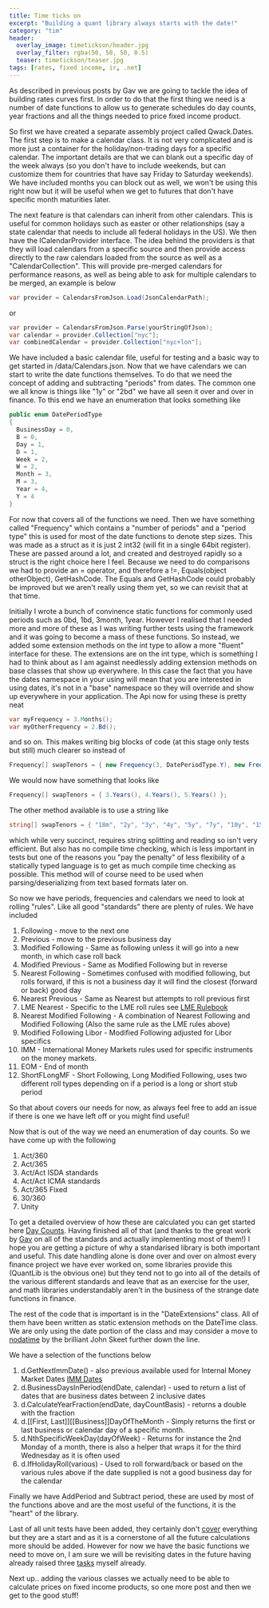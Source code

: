 ```yaml
---
title: Time ticks on
excerpt: "Building a quant library always starts with the date!"
category: "tim"
header:
  overlay_image: timetickson/header.jpg
  overlay_filter: rgba(50, 50, 50, 0.5)
  teaser: timetickson/teaser.jpg
tags: [rates, fixed income, ir, .net]
---
```


As described in previous posts by Gav we are going to tackle the idea of building rates curves first.
In order to do that the first thing we need is a number of date functions to allow us to generate
schedules do day counts, year fractions and all the things needed to price fixed income product.

So first we have created a separate assembly project called Qwack.Dates. The first step is to make a calendar
class. It is not very complicated and is more just a container for the holiday/non-trading days for a specific
calendar. The important details are that we can blank out a specific day of the week always (so you don't have to 
include weekends, but can customize them for countries that have say Friday to Saturday weekends). We have included
months you can block out as well, we won't be using this right now but it will be useful when we get to futures that
don't have specific month maturities later.

The next feature is that calendars can inherit from other calendars. This is useful for common holidays such as easter
or other relationships (say a state calendar that needs to include all federal holidays in the US). We then have the 
ICalendarProvider interface. The idea behind the providers is that they will load calendars from a specific source and then
provide access directly to the raw calendars loaded from the source as well as a "CalendarCollection". This will provide pre-merged
calendars for performance reasons, as well as being able to ask for multiple calendars to be merged, an example is below

``` csharp
var provider = CalendarsFromJson.Load(JsonCalendarPath);
```
or

``` csharp
var provider = CalendarsFromJson.Parse(yourStringOfJson);
var calendar = provider.Collection["nyc"];
var combinedCalendar = provider.Collection["nyc+lon"];
```

We have included a basic calendar file, useful for testing and a basic way to get started in /data/Calendars.json.
Now that we have calendars we can start to write the date functions themselves. To do that we need the concept of adding and 
subtracting "periods" from dates. The common one we all know is things like "1y" or "2bd" we have all seen it over and over in finance.
To this end we have an enumeration that looks something like

``` csharp
public enum DatePeriodType
{
  BusinessDay = 0,
  B = 0,
  Day = 1,
  D = 1,
  Week = 2,
  W = 2,
  Month = 3,
  M = 3,
  Year = 4,
  Y = 4
}
```

For now that covers all of the functions we need. Then we have something called "Frequency" which contains a "number of periods" and a "period type"
this is used for most of the date functions to denote step sizes. This was made as a struct as it is just 2 int32 (will fit in a single 64bit register).
These are passed around a lot, and created and destroyed rapidly so a struct is the right choice here I feel. Because we need to do comparisons we had to
provide an = operator, and therefore a !=, Equals(object otherObject), GetHashCode. The Equals and GetHashCode could probably be improved but we aren't really
using them yet, so we can revisit that at that time.

Initially I wrote a bunch of convinence static functions for commonly used periods such as 0bd, 1bd, 3month, 1year. However I realised that I needed
more and more of these as I was writing further tests using the framework and it was going to become a mass of these functions. So instead, we added
some extension methods on the int type to allow a more "fluent" interface for these. The extensions are on the int type, which is something I had to think
about as I am against needlessly adding extension methods on base classes that show up everywhere. In this case the fact that you have the dates namespace
in your using will mean that you are interested in using dates, it's not in a "base" namespace so they will override and show up everywhere in your application.
The Api now for using these is pretty neat

``` csharp
var myFrequency = 3.Months();
var myOtherFrequency = 2.Bd();
```

and so on. This makes writing big blocks of code (at this stage only tests but still) much clearer so instead of

``` csharp
Frequency[] swapTenors = { new Frequency(3, DatePeriodType.Y), new Frequency(4, DatePeriodType.Y), new Frequency(5, DatePeriodType.Y) };
```
We would now have something that looks like

``` csharp
Frequency[] swapTenors = { 3.Years(), 4.Years(), 5.Years() };  
```

The other method available is to use a string like

``` csharp
string[] swapTenors = { "18m", "2y", "3y", "4y", "5y", "7y", "10y", "15y", "20y" };
```
which while very succinct, requires string splitting and reading so isn't very efficient. But also has no compile time checking, which is less important 
in tests but one of the reasons you "pay the penalty" of less flexibility of a statically typed language is to get as much compile time checking as possible.
This method will of course need to be used when parsing/deserializing from text based formats later on.

So now we have periods, frequencies and calendars we need to look at rolling "rules". Like all good "standards" there are plenty of rules. We have included

1. Following - move to the next one
2. Previous - move to the previous business day
3. Modified Following - Same as following unless it will go into a new month, in which case roll back
4. Modified Previous - Same as Modified Following but in reverse
5. Nearest Following - Sometimes confused with modified following, but rolls forward, if this is not a business day it will find the closest (forward or back) good day
6. Nearest Previous - Same as Nearest but attempts to roll previous first
7. LME Nearest - Specific to the LME roll rules see [LME Rulebook](https://www.lme.com/~/media/Files/Regulation/Rulebook/Part%204%20-%20Contract%20regulations.pdf)
8. Nearest Modified Following - A combination of Nearest Following and Modified Following (Also the same rule as the LME rules above)
9. Modified Following Libor - Modified Following adjusted for Libor specifics
10. IMM - International Money Markets rules used for specific instruments on the money markets.
11. EOM - End of month
12. ShortFLongMF - Short Following, Long Modified Following, uses two different roll types depending on if a period is a long or short stub period

So that about covers our needs for now, as always feel free to add an issue if there is one we have left off or you might find useful!

Now that is out of the way we need an enumeration of day counts. So we have come up with the following

1. Act/360
2. Act/365
3. Act/Act ISDA standards
4. Act/Act ICMA standards
5. Act/365 Fixed
6. 30/360 
7. Unity

To get a detailed overview of how these are calculated you can get started here [Day Counts](https://wiki.treasurers.org/wiki/Day_count_conventions). 
Having finished all of that (and thanks to the great work by [Gav](https://cetus.io/gav/) on all of the standards and actually implementing most of them!)
I hope you are getting a picture of why a standarised library is both important and useful. This date handling alone is done over and over on almost every
finance project we have ever worked on, some libraries provide this (QuantLib is the obvious one) but they tend not to go into all of the details of the 
various different standards and leave that as an exercise for the user, and math libraries understandably aren't in the business of the strange date functions
in finance.

The rest of the code that is important is in the "DateExtensions" class. All of them have been written as static extension methods on the DateTime class.
We are only using the date portion of the class and may consider a move to [nodatime](http://nodatime.org/) by the brilliant John Skeet further down the line.

We have a selection of the functions below

1. d.GetNextImmDate() - also previous available used for Internal Money Market Dates [IMM Dates](https://en.wikipedia.org/wiki/IMM_dates)
2. d.BusinessDaysInPeriod(endDate, calendar) - used to return a list of dates that are business dates between 2 inclusive dates
3. d.CalculateYearFraction(endDate, dayCountBasis) - returns a double with the fraction
4. d.[[First, Last]][[Business]]DayOfTheMonth - Simply returns the first or last business or calendar day of a specific month.
5. d.NthSpecificWeekDay(dayOfWeek) - Returns for instance the 2nd Monday of a month, there is also a helper that wraps it for the third Wednesday as it is often used
6. d.IfHolidayRoll(various) - Used to roll forward/back or based on the various rules above if the date supplied is not a good business day for the calendar

Finally we have AddPeriod and Subtract period, these are used by most of the functions above and are the most useful of the 
functions, it is the "heart" of the library.

Last of all unit tests have been added, they certainly don't [cover](https://coveralls.io/builds/8790953) everything but they 
are a start and as it is a cornerstone of
all the future calculations more should be added. However for now we have the basic functions we need to move on, I am sure we 
will be revisiting dates in the future 
having already raised three [tasks](https://github.com/cetusfinance/qwack/labels/DateFunctions) myself already.

Next up.. adding the various classes we actually need to be able to calculate prices on fixed income products, so one more post and 
then we get to the good stuff!   
 
